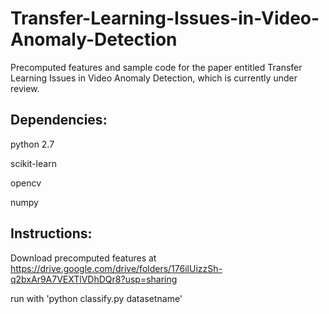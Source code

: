 # Transfer-Learning-Issues-in-Video-Anomaly-Detection
Precomputed features and sample code for the paper entitled Transfer Learning Issues in Video Anomaly Detection, which is currently under review. 

## Dependencies:

python 2.7

scikit-learn

opencv

numpy

## Instructions:

Download precomputed features at https://drive.google.com/drive/folders/176ilUizzSh-q2bxAr9A7VEXTlVDhDQr8?usp=sharing

run with 'python classify.py datasetname'

